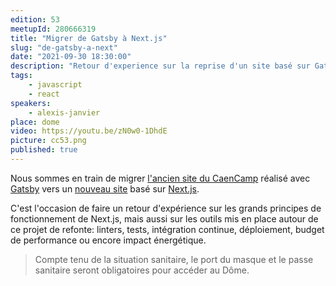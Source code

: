 ```yaml
---
edition: 53
meetupId: 280666319
title: "Migrer de Gatsby à Next.js"
slug: "de-gatsby-a-next"
date: "2021-09-30 18:30:00"
description: "Retour d'experience sur la reprise d'un site basé sur Gatsby en utilisant Next.js"
tags:
    - javascript
    - react
speakers:
    - alexis-janvier
place: dome
video: https://youtu.be/zN0w0-1DhdE
picture: cc53.png
published: true
---
```


Nous sommes en train de migrer [l'ancien site du CaenCamp](https://caen.camp) réalisé avec [Gatsby](https://www.gatsbyjs.com/) vers un [nouveau site](https://beta.caen.camp) basé sur [Next.js](https://nextjs.org/).

C'est l'occasion de faire un retour d'expérience sur les grands principes de fonctionnement de Next.js, mais aussi sur les outils mis en place autour de ce projet de refonte: linters, tests, intégration continue, déploiement, budget de performance ou encore impact énergétique.

> Compte tenu de la situation sanitaire, le port du masque et le passe sanitaire seront obligatoires pour accéder au Dôme.
